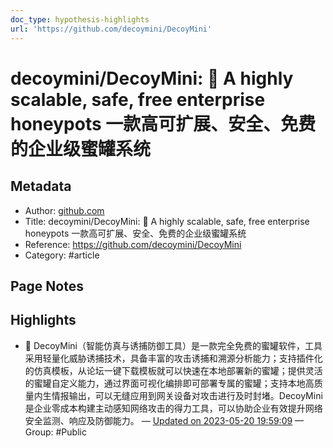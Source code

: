 ```yaml
---
doc_type: hypothesis-highlights
url: 'https://github.com/decoymini/DecoyMini'
---
```


# decoymini/DecoyMini: 🐝 A highly scalable, safe, free enterprise honeypots 一款高可扩展、安全、免费的企业级蜜罐系统

## Metadata
- Author: [github.com]()
- Title: decoymini/DecoyMini: 🐝 A highly scalable, safe, free enterprise honeypots 一款高可扩展、安全、免费的企业级蜜罐系统
- Reference: https://github.com/decoymini/DecoyMini
- Category: #article

## Page Notes
## Highlights
- 🍯 DecoyMini（智能仿真与诱捕防御工具）是一款完全免费的蜜罐软件，工具采用轻量化威胁诱捕技术，具备丰富的攻击诱捕和溯源分析能力；支持插件化的仿真模板，从论坛一键下载模板就可以快速在本地部署新的蜜罐；提供灵活的蜜罐自定义能力，通过界面可视化编排即可部署专属的蜜罐；支持本地高质量内生情报输出，可以无缝应用到网关设备对攻击进行及时封堵。DecoyMini是企业零成本构建主动感知网络攻击的得力工具，可以协助企业有效提升网络安全监测、响应及防御能力。 — [Updated on 2023-05-20 19:59:09](https://hyp.is/umZNyPcFEe2kwZ_deY2MQg/github.com/decoymini/DecoyMini) — Group: #Public




